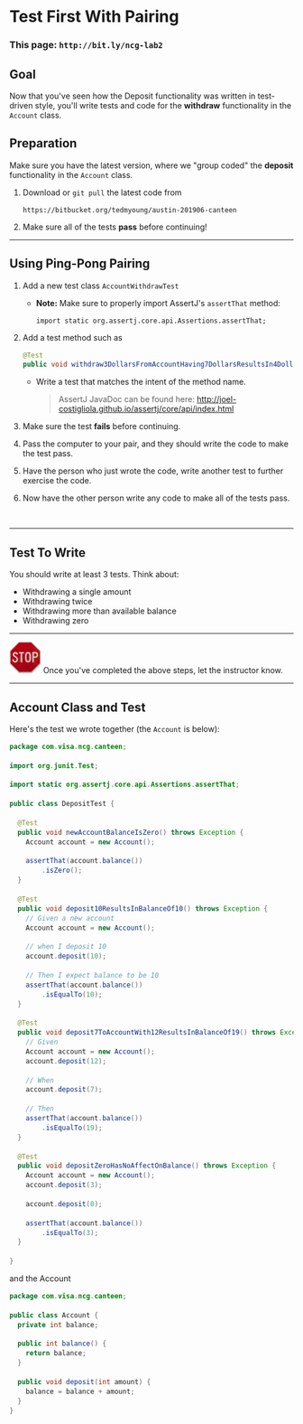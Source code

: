 # Test First With Pairing

### This page: `http://bit.ly/ncg-lab2`

## Goal

Now that you've seen how the Deposit functionality was written in test-driven style,
you'll write tests and code for the  **withdraw** functionality in the `Account` class.

## Preparation

Make sure you have the latest version, where we "group coded" the **deposit** functionality in the `Account` class.

1. Download or `git pull` the latest code from

   ```
   https://bitbucket.org/tedmyoung/austin-201906-canteen
   ```

1. Make sure all of the tests **pass** before continuing!

----

## Using Ping-Pong Pairing

1. Add a new test class `AccountWithdrawTest`

   * **Note:** Make sure to properly import AssertJ's `assertThat` method:
   
     ```
     import static org.assertj.core.api.Assertions.assertThat;
     ```

1. Add a test method such as
 
    ```java
    @Test
    public void withdraw3DollarsFromAccountHaving7DollarsResultsIn4DollarBalance() throws Exception
    ```
   
   * Write a test that matches the intent of the method name.
   
     > AssertJ JavaDoc can be found here: http://joel-costigliola.github.io/assertj/core/api/index.html

1. Make sure the test **fails** before continuing.

1. Pass the computer to your pair, and they should write the code to make the test pass.

1. Have the person who just wrote the code, write another test to further exercise the code.

1. Now have the other person write any code to make all of the tests pass.

<br/>

----

## Test To Write

You should write at least 3 tests. Think about:

* Withdrawing a single amount
* Withdrawing twice
* Withdrawing more than available balance
* Withdrawing zero

----

<img src="stop-sign.jpg" width="56"/> Once you've completed the above steps, let the instructor know.

----

## Account Class and Test

Here's the test we wrote together (the `Account` is below):

```java
package com.visa.ncg.canteen;

import org.junit.Test;

import static org.assertj.core.api.Assertions.assertThat;

public class DepositTest {

  @Test
  public void newAccountBalanceIsZero() throws Exception {
    Account account = new Account();

    assertThat(account.balance())
        .isZero();
  }

  @Test
  public void deposit10ResultsInBalanceOf10() throws Exception {
    // Given a new account
    Account account = new Account();

    // when I deposit 10
    account.deposit(10);

    // Then I expect balance to be 10
    assertThat(account.balance())
        .isEqualTo(10);
  }

  @Test
  public void deposit7ToAccountWith12ResultsInBalanceOf19() throws Exception {
    // Given
    Account account = new Account();
    account.deposit(12);

    // When
    account.deposit(7);

    // Then
    assertThat(account.balance())
        .isEqualTo(19);
  }

  @Test
  public void depositZeroHasNoAffectOnBalance() throws Exception {
    Account account = new Account();
    account.deposit(3);

    account.deposit(0);

    assertThat(account.balance())
        .isEqualTo(3);
  }

}
```

and the Account

```java
package com.visa.ncg.canteen;

public class Account {
  private int balance;

  public int balance() {
    return balance;
  }

  public void deposit(int amount) {
    balance = balance + amount;
  }
}
```
<br/>
